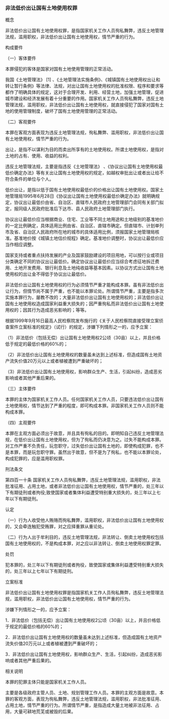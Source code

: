 ### 非法低价出让国有土地使用权罪
 概念 

非法低价出让国有土地使用权罪，是指国家机关工作人员徇私舞弊，违反土地管理法规，滥用职权，非法低价出让国有土地使用权，情节严重的行为。

 构成要件 

（一）客体要件

本罪侵犯的客体是国家对国有土地使用管理的正常活动。

我国《土地管理法》 [1] 、《土地管理法实施条例》、《城镇国有土地使用权出让和转让暂行条例》等法律、法规，对出让国有土地使用权的批准权限、程序和要求等都作了明确具体的规定，这对于合理开发、利用、经营土地，加强土地管理，促进城市建设和经济发展有着十分重要的作用。国家机关工作人员徇私舞弊，违反土地管理法规，滥用职权，非法低价出让国有土地使用权，就直接侵犯了国家对国有土地的使用管理制度，破坏了国有土地使用管理的正常活动。

（二）客观要件

本罪在客观方面表现为违反土地管理法规，徇私舞弊、滥用职权，非法低价出让国有土地使用权，情节严重的行为。

出让，是指不以谋利为目的而卖出所享有的土地使用权。所谓土地使用权，是指对土地的占有、使用、收益的权利。

违反土地管理法规，主要是指违反《土地管理法》 、《协议出让国有土地使用权最低价确定办法》等有关出让国有土地使用权的规定，如越权审批出让或者出让给不符合条件的单位与个人。

低价出让，是指以低于国有土地使用权最低价的价格出让国有土地使用权。国家土地管理局1995年6月28日《协议出让国有土地使用权最低价确定办法》就明确规定，协议出让最低价由省、自治区、直辖市人民政府土地管理部门会同有关部门拟定，报同级人民政府批准后下达市、县人民政府土地管理部门执行。

协议出让最低价应当根据商业、住宅、工业等不同土地用途和土地级别的基准地价的一定比例确定，具体适用比例由省、自治区、直辖市确定。但直辖市、计划单列市及省、自治区人民政府所在地的城市的具体适用比例，须报国家土地管理局核准。基准地价按《城镇土地估价规程》确定。基准地价调整时，协议出让最低价应当作相应调整。

国家支持或者重点扶持发展的产业及国家鼓励建设的项目用地，可以按行业或项目分类确定不同的协议出让最低价。确定协议出让最低价应当综合考虑征地拆迁费用、土地开发费用、银行利息及土地纯收益等基本因素。以协议方式出让国有土地使用权的出让金不得低于协议出让最低价。

非法低价出让国有土地使用权的行为必须情节严重才能构成本罪。虽有非法低价出让行为，但情节尚不属于严重，也不能以本罪论处。所谓情节严重，主要是指多次实施本罪行为，屡教不改的；大量非法低价出让国有土地使用权的；非法低价出让国有土地使用权造成国家利益重大损失的；因严重徇私而非法低价出让国有土地使用权的；因其行为造成恶劣影响的；等等。

根据1999年9月16日最高人民检察院发布施行的《关于人民检察院直接受理立案侦查案件立案标准的规定》（试行）的规定，涉嫌下列情形之一的，应予立案：

（1）非法低价（包括无偿）出让国有土地使用权2公顷（30亩）以上，并且价格低于规定的最低价格的60%的；

（2）非法低价出让国有土地使用权的数量虽未达到上述标准，但造成国有土地资产流失价值20万元以上或者植被遭到严重破坏的；

（3）非法低价出让国有土地使用权，影响群众生产、生活，引起纠纷，造成恶劣影响或者其他严重后果的。

（三）主体要件

本罪的主体为国家机关工作人员。任何国家机关工作人员，只要违法低价出让国有土地使用权，情节达到了严重的程度，即可构成本罪。非国家机关工作人员则不能构成本罪。

（四）主观要件

本罪在主观方面必须出于故意，并且具有徇私的目的。即明知自己违反土地管理法规，在低价出让国有土地使用权，但为了徇私而仍决意为之。过失不能构成本罪。对工作严重不负责任，玩忽职守，过失低价出让国有土地的，即使构成犯罪，也不是本罪，而是玩忽职守罪。虽然出于故意，但不是为了徇私，也不能以本罪论处，构成犯罪的，应是滥用职权罪。

刑法条文

第四百一十条 国家机关工作人员徇私舞弊，违反土地管理法规，滥用职权，非法批准征用、占用土地，或者非法低价出让国有土地使用权，情节严重的，处三年以下有期徒刑或者拘役;致使国家或者集体利益遭受特别重大损失的，处三年以上七年以下有期徒刑。

 认定 

（一）行为人收受他人贿赂而徇私舞弊，滥用职权，非法低价出让国有土地使用权的，又会牵连触犯受贿罪，对之应择重罪从重论处。

（二）行为人出于牟利目的，违反土地管理法规，非法转让、倒卖土地使用权包括国有土地使用权的，不是构成本罪，对之应以非法转让、倒卖土地使用权罪定罪。

处罚

犯本罪的，处三年以下有期徒刑或者拘役，致使国家或集体利益遭受特别重大损失的，处三年以上七年以下有期徒刑。

 立案标准 

非法低价出让国有土地使用权罪是指国家机关工作人员徇私舞弊，违反土地管理法规，滥用职权，非法低价出让国有土地使用权，情节严重的行为。

涉嫌下列情形之一的，应予立案：

1．非法低价（包括无偿）出让国有土地使用权2公顷（30亩）以上，并且价格低于规定的最低价格的60%的；

2．非法低价出让国有土地使用权的数量虽未达到上述标准，但造成国有土地资产流失价值20万元以上或者植被遭到严重破坏的；

3．非法低价出让国有土地使用权，影响群众生产、生活，引起纠纷，造成恶劣影响或者其他严重后果的。

 相关说明 

本罪的犯罪主体只能是国家机关工作人员。

主要是各级政府主管人员、土地、规划管理工作人员。本罪的主观方面是故意。本罪的客观方面，表现为徇私舞弊，违反土地管理法规，滥用职权，非法批准征用、占用土地，情节严重的行为。所谓情节严重，是指造成大量土地被非法征用、占用，大量可耕地荒芜或被毁的后果。